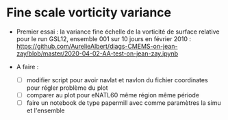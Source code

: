 # Fine scale vorticity variance

- Premier essai : la variance fine échelle de la vorticité de surface relative pour le run GSL12, ensemble 001 sur 10 jours en février 2010 : https://github.com/AurelieAlbert/diags-CMEMS-on-jean-zay/blob/master/2020-04-02-AA-test-on-jean-zay.ipynb

 - A faire :
   - [ ] modifier script pour avoir navlat et navlon du fichier coordinates pour régler problème du plot
   - [ ] comparer au plot pour eNATL60 même région même période
   - [ ] faire un notebook de type papermill avec comme paramètres la simu et l'ensemble
